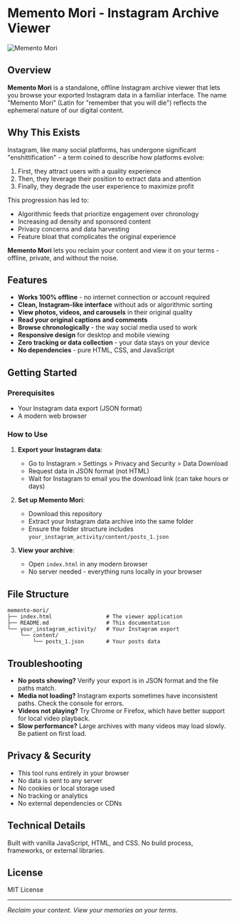 # Memento Mori - Instagram Archive Viewer

![Memento Mori](https://img.shields.io/badge/Memento-Mori-E4405F?style=for-the-badge&logo=instagram&logoColor=white)

## Overview

**Memento Mori** is a standalone, offline Instagram archive viewer that lets you browse your exported Instagram data in a familiar interface. The name "Memento Mori" (Latin for "remember that you will die") reflects the ephemeral nature of our digital content.

## Why This Exists

Instagram, like many social platforms, has undergone significant "enshittification" - a term coined to describe how platforms evolve:

1. First, they attract users with a quality experience
2. Then, they leverage their position to extract data and attention
3. Finally, they degrade the user experience to maximize profit

This progression has led to:
- Algorithmic feeds that prioritize engagement over chronology
- Increasing ad density and sponsored content
- Privacy concerns and data harvesting
- Feature bloat that complicates the original experience

**Memento Mori** lets you reclaim your content and view it on your terms - offline, private, and without the noise.

## Features

- **Works 100% offline** - no internet connection or account required
- **Clean, Instagram-like interface** without ads or algorithmic sorting
- **View photos, videos, and carousels** in their original quality
- **Read your original captions and comments**
- **Browse chronologically** - the way social media used to work
- **Responsive design** for desktop and mobile viewing
- **Zero tracking or data collection** - your data stays on your device
- **No dependencies** - pure HTML, CSS, and JavaScript

## Getting Started

### Prerequisites

- Your Instagram data export (JSON format)
- A modern web browser

### How to Use

1. **Export your Instagram data**:
   - Go to Instagram > Settings > Privacy and Security > Data Download
   - Request data in JSON format (not HTML)
   - Wait for Instagram to email you the download link (can take hours or days)

2. **Set up Memento Mori**:
   - Download this repository
   - Extract your Instagram data archive into the same folder
   - Ensure the folder structure includes `your_instagram_activity/content/posts_1.json`

3. **View your archive**:
   - Open `index.html` in any modern browser
   - No server needed - everything runs locally in your browser

## File Structure

```
memento-mori/
├── index.html                 # The viewer application
├── README.md                  # This documentation
└── your_instagram_activity/   # Your Instagram export
    └── content/
        └── posts_1.json       # Your posts data
```

## Troubleshooting

- **No posts showing?** Verify your export is in JSON format and the file paths match.
- **Media not loading?** Instagram exports sometimes have inconsistent paths. Check the console for errors.
- **Videos not playing?** Try Chrome or Firefox, which have better support for local video playback.
- **Slow performance?** Large archives with many videos may load slowly. Be patient on first load.

## Privacy & Security

- This tool runs entirely in your browser
- No data is sent to any server
- No cookies or local storage used
- No tracking or analytics
- No external dependencies or CDNs

## Technical Details

Built with vanilla JavaScript, HTML, and CSS. No build process, frameworks, or external libraries.

## License

MIT License

---

*Reclaim your content. View your memories on your terms.*

